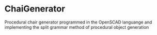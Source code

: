 # ChaiGenerator
Procedural chair generator programmed in the OpenSCAD languange and implementing the split grammar method of procedural object generation 
